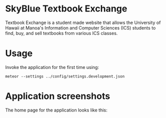 # SkyBlue Textbook Exchange
Textbook Exchange is a student made website that allows the University of Hawaii at Manoa's Information and Computer Sciences (ICS) students to find, buy, and sell textbooks from various ICS classes.

# Usage
Invoke the application for the first time using:

```
meteor --settings ../config/settings.development.json
```

# Application screenshots

The home page for the application looks like this:

